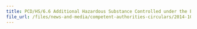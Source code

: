 ```yaml
---
title: PCD/HS/6.6 Additional Hazardous Substance Controlled under the Environmental Protection and Management Act 
file_url: /files/news-and-media/competent-authorities-circulars/2014-10-10-CA.pdf
---
```

